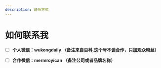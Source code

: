 ```yaml
---
description: 联系方式
---
```


# 如何联系我

* [ ] **个人微信：wukongdaily （备注来自百科,这个号不谈合作，只加观众粉丝）**
* [ ] **合作微信：mermroyican   （备注公司或者品牌名称）**



